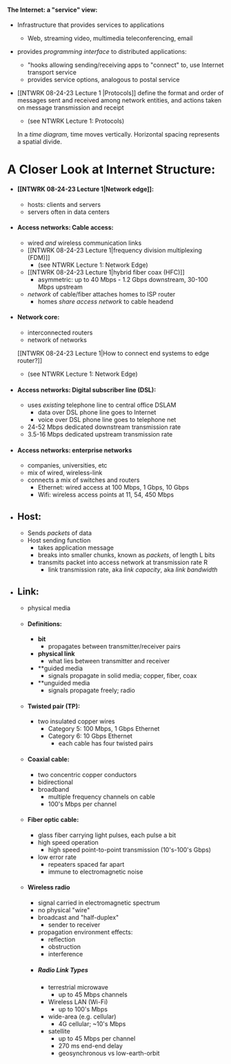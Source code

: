 #### The Internet: a "service" view:
- Infrastructure that provides services to applications
	- Web, streaming video, multimedia teleconferencing, email
- provides *programming interface* to distributed applications:
	- "hooks allowing sending/receiving apps to "connect" to, use Internet transport service
	- provides service options, analogous to postal service

- [[NTWRK 08-24-23 Lecture 1 |Protocols]] define the format and order of messages sent and received among network entities, and actions taken on message transmission and receipt 
	- (see NTWRK Lecture 1: Protocols)

	In a *time diagram,* time moves vertically. Horizontal spacing represents a spatial divide.

# A Closer Look at Internet Structure:
- #### [[NTWRK 08-24-23 Lecture 1|Network edge]]:
	- hosts: clients and servers
	- servers often in data centers

- #### Access networks: Cable access:
	- wired *and* wireless communication links
	- [[NTWRK 08-24-23 Lecture 1|frequency division multiplexing (FDM)]] 
		- (see NTWRK Lecture 1: Network Edge)
	- [[NTWRK 08-24-23 Lecture 1|hybrid fiber coax (HFC)]]
		- asymmetric: up to 40 Mbps - 1.2 Gbps downstream, 30-100 Mbps upstream
	- *network* of cable/fiber attaches homes to ISP router
		- homes *share access network* to cable headend

- #### Network core:
	- interconnected routers
	- network of networks

	[[NTWRK 08-24-23 Lecture 1|How to connect end systems to edge router?]] 
	- (see NTWRK Lecture 1: Network Edge)

- #### Access networks: Digital subscriber line (DSL):
	- uses *existing* telephone line to central office DSLAM
		- data over DSL phone line goes to Internet
		- voice over DSL phone line goes to telephone net
	- 24-52 Mbps dedicated downstream transmission rate
	- 3.5-16 Mbps dedicated upstream transmission rate

- #### Access networks: enterprise networks
	- companies, universities, etc
	- mix of wired, wireless-link
	- connects a mix of switches and routers
		- Ethernet: wired access at 100 Mbps, 1 Gbps, 10 Gbps
		- Wifi: wireless access points at 11, 54, 450 Mbps

- ## Host:
	- Sends *packets* of data
	- Host sending function
		- takes application message
		- breaks into smaller chunks, known as *packets*, of length L bits
		- transmits packet into access network at transmission rate R
			- link transmission rate, aka *link capacity*, aka *link bandwidth*

- ## Link:
	- physical media

	- #### Definitions:
		- **bit**
			- propagates between transmitter/receiver pairs
		- **physical link**
			- what lies between transmitter and receiver
		- **guided media
			- signals propagate in solid media; copper, fiber, coax
		- **unguided media
			- signals propagate freely; radio

	- #### Twisted pair (TP):
		- two insulated copper wires
			- Category 5: 100 Mbps, 1 Gbps Ethernet
			- Category 6: 10 Gbps Ethernet
				- each cable has four twisted pairs
	- #### Coaxial cable:
		- two concentric copper conductors
		- bidirectional
		- broadband
			- multiple frequency channels on cable
			- 100's Mbps per channel
	- #### Fiber optic cable:
		- glass fiber carrying light pulses, each pulse a bit
		- high speed operation
			- high speed point-to-point transmission (10's-100's Gbps)
		- low error rate
			- repeaters spaced far apart
			- immune to electromagnetic noise
	- #### Wireless radio
		- signal carried in electromagnetic spectrum
		- no physical "wire"
		- broadcast and "half-duplex"
			- sender to receiver
		- propagation environment effects:
			- reflection
			- obstruction
			- interference
		- ##### Radio Link Types
			- terrestrial microwave
				- up to 45 Mbps channels
			- Wireless LAN (Wi-Fi)
				- up to 100's Mbps
			- wide-area (e.g. cellular)
				- 4G cellular; ~10's Mbps
			- satellite
				- up to 45 Mbps per channel
				- 270 ms end-end delay
				- geosynchronous vs low-earth-orbit
